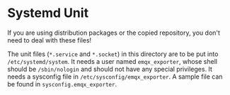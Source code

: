 # Systemd Unit

If you are using distribution packages or the copied repository, you don't need to deal with these files!

The unit files (`*.service` and `*.socket`) in this directory are to be put into `/etc/systemd/system`.
It needs a user named `emqx_exporter`, whose shell should be `/sbin/nologin` and should not have any special privileges.
It needs a sysconfig file in `/etc/sysconfig/emqx_exporter`.
A sample file can be found in `sysconfig.emqx_exporter`.
